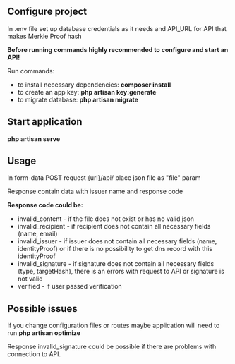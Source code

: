 <h2>Configure project</h2>
<p>In .env file set up database credentials as it needs and API_URL for API that makes Merkle Proof hash</p>
<b>Before running commands highly recommended to configure and start an API!</b>
<p>Run commands:</p>
<ul>
    <li>to install necessary dependencies: <b>composer install</b></li>
    <li>to create an app key: <b>php artisan key:generate</b></li>
    <li>to migrate database: <b>php artisan migrate</b></li>
</ul>
<h2>Start application</h2>
<p><b>php artisan serve</b></p>
<h2>Usage</h2>
<p>In form-data POST request {url}/api/ place json file as "file" param</p>
<p>Response contain data with issuer name and response code</p>
<p><b>Response code could be:</b></p>
<ul>
    <li>invalid_content - if the file does not exist or has no valid json</li>
    <li>invalid_recipient - if recipient does not contain all necessary fields (name, email)</li>
    <li>invalid_issuer - if issuer does not contain all necessary fields (name, identityProof) or if there is no possibility to get dns record with this identityProof</li>
    <li>invalid_signature - if signature does not contain all necessary fields (type, targetHash), there is an errors with request to API or signature is not valid</li>
    <li>verified - if user passed verification</li>
</ul>
<h2>Possible issues</h2>
<p>If you change configuration files or routes maybe application will need to run <b>php artisan optimize</b></p>
<p>Response invalid_signature could be possible if there are problems with connection to API.</p>
